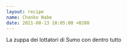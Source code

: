 ```yaml
---
layout: recipe
name: Chanko Nabe
date: 2021-08-13 18:05:00 +0200
---
```


La zuppa dei lottatori di Sumo con dentro tutto
